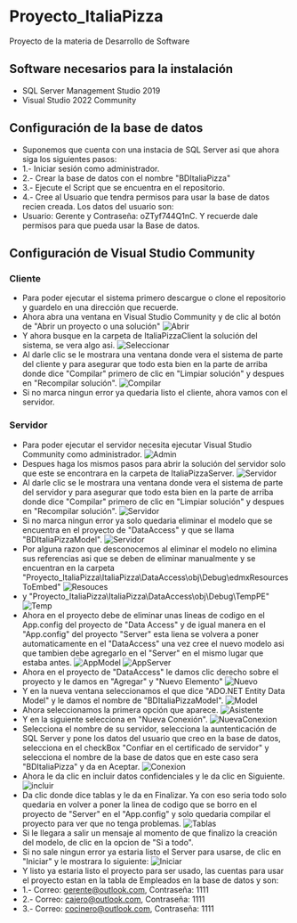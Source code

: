 # Proyecto_ItaliaPizza
Proyecto de la materia de Desarrollo de Software 

## Software necesarios para la instalación
* SQL Server Management Studio 2019
* Visual Studio 2022 Community

## Configuración de la base de datos
* Suponemos que cuenta con una instacia de SQL Server asi que ahora siga los siguientes pasos:
* 1.- Iniciar sesión como administrador.
* 2.- Crear la base de datos con el nombre "BDItaliaPizza"
* 3.- Ejecute el Script que se encuentra en el repositorio.
* 4.- Cree al Usuario que tendra permisos para usar la base de datos recien creada. Los datos del usuario son:
* Usuario: Gerente y Contraseña: oZTyf744Q1nC. Y recuerde dale permisos para que pueda usar la Base de datos.

## Configuración de Visual Studio Community
### Cliente
* Para poder ejecutar el sistema primero descargue o clone el repositorio y guardelo en una dirección que recuerde.
* Ahora abra una ventana en Visual Studio Community y de clic al botón de "Abrir un proyecto o una solución"
![Abrir](/RecursosREADME/AbrirSolucion.png)
* Y ahora busque en la carpeta de ItaliaPizzaClient la solución del sistema, se vera algo asi.
![Seleccionar](/RecursosREADME/soucion.png)
* Al darle clic se le mostrara una ventana donde vera el sistema de parte del cliente y para asegurar que todo esta bien en la parte de arriba donde dice "Compilar" primero de clic en "Limpiar solución" y despues en "Recompilar solución".
![Compilar](/RecursosREADME/compilar.png)
* Si no marca ningun error ya quedaria listo el cliente, ahora vamos con el servidor.

### Servidor
* Para poder ejecutar el servidor necesita ejecutar Visual Studio Community como administrador.
![Admin](/RecursosREADME/administrador.png)
* Despues haga los mismos pasos para abrir la solución del servidor solo que este se encontrara en la carpeta de ItaliaPizzaServer.
![Servidor](/RecursosREADME/servidor.png)
* Al darle clic se le mostrara una ventana donde vera el sistema de parte del servidor y para asegurar que todo esta bien en la parte de arriba donde dice "Compilar" primero de clic en "Limpiar solución" y despues en "Recompilar solución". 
![Servidor](/RecursosREADME/CopilarServer.png)
* Si no marca ningun error ya solo quedaria eliminar el modelo que se encuentra en el proyecto de "DataAccess" y que se llama "BDItaliaPizzaModel".
![Servidor](/RecursosREADME/EliminarModel.png)
* Por alguna razon que desconocemos al eliminar el modelo no elimina sus referencias asi que se deben de eliminar manualmente y se encuentran en la carpeta "Proyecto_ItaliaPizza\ItaliaPizza\DataAccess\obj\Debug\edmxResourcesToEmbed"
![Resouces](/RecursosREADME/Resouces.png)
* y "Proyecto_ItaliaPizza\ItaliaPizza\DataAccess\obj\Debug\TempPE"
![Temp](/RecursosREADME/Temp.png)
* Ahora en el proyecto debe de eliminar unas lineas de codigo en el App.config del proyecto de "Data Access" y de igual manera en el "App.config" del proyecto "Server" esta liena se volvera a poner automaticamente en el "DataAccess" una vez cree el nuevo modelo asi que tambien debe agregarlo en el "Server" en el mismo lugar que estaba antes.
![AppModel](/RecursosREADME/AppModel.png)
![AppServer](/RecursosREADME/AppServer.png)
* Ahora en el proyecto de "DataAccess" le damos clic derecho sobre el proyecto y le damos en "Agregar" y "Nuevo Elemento"
![Nuevo](/RecursosREADME/Nuevo.png)
* Y en la nueva ventana seleccionamos el que dice "ADO.NET Entity Data Model" y le damos el nombre de "BDItaliaPizzaModel".
 ![Model](/RecursosREADME/Model.png)
 * Ahora seleccionamos la primera opción que aparece.
![Asistente](/RecursosREADME/Asistente.png)
* Y en la siguiente selecciona en "Nueva Conexión".
![NuevaConexion](/RecursosREADME/NuevaConexion.png)
* Selecciona el nombre de su servidor, selecciona la auntenticación de SQL Server y pone los datos del usuario que creo en la base de datos, selecciona en el checkBox "Confiar en el certificado de servidor" y selecciona el nombre de la base de datos que en este caso sera "BDItaliaPizza" y da en Aceptar.
![Conexion](/RecursosREADME/Conexion.png)
* Ahora le da clic en incluir datos confidenciales y le da clic en Siguiente.
![incluir](/RecursosREADME/incluir.png)
* Da clic donde dice tablas y le da en Finalizar. Ya con eso seria todo solo quedaria en volver a poner la linea de codigo que se borro en el proyecto de "Server" en el "App.config" y solo quedaria compilar el proyecto para ver que no tenga problemas.
![Tablas](/RecursosREADME/Tablas.png)
* Si le llegara a salir un mensaje al momento de que finalizo la creación del modelo, de clic en la opcion de "Si a todo".
* Si no sale ningun error ya estaria listo el Server para usarse, de clic en "Iniciar" y le mostrara lo siguiente:
![Iniciar](/RecursosREADME/Iniciar.png)
* Y listo ya estaria listo el proyecto para ser usado, las cuentas para usar el proyecto estan en la tabla de Empleados en la base de datos y son:
* 1.- Correo: gerente@outlook.com, Contraseña: 1111
* 2.- Correo: cajero@outlook.com, Contraseña: 1111
* 3.- Correo: cocinero@outlook.com, Contraseña: 1111